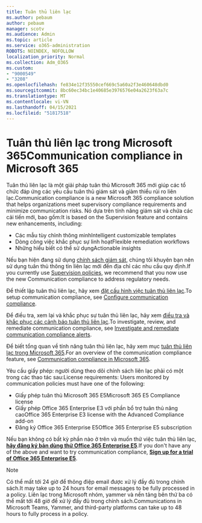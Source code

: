 ```yaml
---
title: Tuân thủ liên lạc
ms.author: pebaum
author: pebaum
manager: scotv
ms.audience: Admin
ms.topic: article
ms.service: o365-administration
ROBOTS: NOINDEX, NOFOLLOW
localization_priority: Normal
ms.collection: Adm_O365
ms.custom:
- "9000549"
- "3208"
ms.openlocfilehash: fe834e12f35550cef669c5a60a2f3e460648dbd0
ms.sourcegitcommit: 8bc60ec34bc1e40685e3976576e04a2623f63a7c
ms.translationtype: MT
ms.contentlocale: vi-VN
ms.lasthandoff: 04/15/2021
ms.locfileid: "51817518"
---
```

# <a name="communication-compliance-in-microsoft-365"></a><span data-ttu-id="72b3d-102">Tuân thủ liên lạc trong Microsoft 365</span><span class="sxs-lookup"><span data-stu-id="72b3d-102">Communication compliance in Microsoft 365</span></span>

<span data-ttu-id="72b3d-103">Tuân thủ liên lạc là một giải pháp tuân thủ Microsoft 365 mới giúp các tổ chức đáp ứng các yêu cầu tuân thủ giám sát và giảm thiểu rủi ro liên lạc.</span><span class="sxs-lookup"><span data-stu-id="72b3d-103">Communication compliance is a new Microsoft 365 compliance solution that helps organizations meet supervisory compliance requirements and minimize communication risks.</span></span> <span data-ttu-id="72b3d-104">Nó dựa trên tính năng giám sát và chứa các cải tiến mới, bao gồm:</span><span class="sxs-lookup"><span data-stu-id="72b3d-104">It is based on the Supervision feature and contains new enhancements, including:</span></span>

- <span data-ttu-id="72b3d-105">Các mẫu tùy chỉnh thông minh</span><span class="sxs-lookup"><span data-stu-id="72b3d-105">Intelligent customizable templates</span></span>
- <span data-ttu-id="72b3d-106">Dòng công việc khắc phục sự linh hoạt</span><span class="sxs-lookup"><span data-stu-id="72b3d-106">Flexible remediation workflows</span></span>
- <span data-ttu-id="72b3d-107">Những hiểu biết có thể sử dụng</span><span class="sxs-lookup"><span data-stu-id="72b3d-107">Actionable insights</span></span>

<span data-ttu-id="72b3d-108">Nếu bạn hiện đang sử dụng [chính sách giám sát](https://docs.microsoft.com/microsoft-365/compliance/supervision-policies), chúng tôi khuyên bạn nên sử dụng tuân thủ thông tin liên lạc mới đến địa chỉ các nhu cầu quy định.</span><span class="sxs-lookup"><span data-stu-id="72b3d-108">If you currently use [Supervision policies](https://docs.microsoft.com/microsoft-365/compliance/supervision-policies), we recommend that you now use the new Communication compliance to address regulatory needs.</span></span>

<span data-ttu-id="72b3d-109">Để thiết lập tuân thủ liên lạc, hãy xem [đặt cấu hình việc tuân thủ liên lạc](https://docs.microsoft.com/microsoft-365/compliance/communication-compliance-configure).</span><span class="sxs-lookup"><span data-stu-id="72b3d-109">To setup communication compliance, see [Configure communication compliance](https://docs.microsoft.com/microsoft-365/compliance/communication-compliance-configure).</span></span>

<span data-ttu-id="72b3d-110">Để điều tra, xem lại và khắc phục sự tuân thủ liên lạc, hãy xem [điều tra và khắc phục các cảnh báo tuân thủ liên lạc](https://docs.microsoft.com/microsoft-365/compliance/communication-compliance-investigate-remediate).</span><span class="sxs-lookup"><span data-stu-id="72b3d-110">To investigate, review, and remediate communication compliance, see [Investigate and remediate communication compliance alerts](https://docs.microsoft.com/microsoft-365/compliance/communication-compliance-investigate-remediate).</span></span>

<span data-ttu-id="72b3d-111">Để biết tổng quan về tính năng tuân thủ liên lạc, hãy xem mục [tuân thủ liên lạc trong Microsoft 365](https://docs.microsoft.com/microsoft-365/compliance/communication-compliance).</span><span class="sxs-lookup"><span data-stu-id="72b3d-111">For an overview of the communication compliance feature, see [Communication compliance in Microsoft 365](https://docs.microsoft.com/microsoft-365/compliance/communication-compliance).</span></span>

<span data-ttu-id="72b3d-112">Yêu cầu giấy phép: người dùng theo dõi chính sách liên lạc phải có một trong các thao tác sau:</span><span class="sxs-lookup"><span data-stu-id="72b3d-112">License requirements: Users monitored by communication policies must have one of the following:</span></span>

- <span data-ttu-id="72b3d-113">Giấy phép tuân thủ Microsoft 365 E5</span><span class="sxs-lookup"><span data-stu-id="72b3d-113">Microsoft 365 E5 Compliance license</span></span>
- <span data-ttu-id="72b3d-114">Giấy phép Office 365 Enterprise E3 với phần bổ trợ tuân thủ nâng cao</span><span class="sxs-lookup"><span data-stu-id="72b3d-114">Office 365 Enterprise E3 license with the Advanced Compliance add-on</span></span>
- <span data-ttu-id="72b3d-115">Đăng ký Office 365 Enterprise E5</span><span class="sxs-lookup"><span data-stu-id="72b3d-115">Office 365 Enterprise E5 subscription</span></span>

<span data-ttu-id="72b3d-116">Nếu bạn không có bất kỳ phần nào ở trên và muốn thử việc tuân thủ liên lạc, **[hãy đăng ký bản dùng thử Office 365 Enterprise E5](https://go.microsoft.com/fwlink/p/?LinkID=698279)**.</span><span class="sxs-lookup"><span data-stu-id="72b3d-116">If you don't have any of the above and want to try communication compliance, **[Sign up for a trial of Office 365 Enterprise E5](https://go.microsoft.com/fwlink/p/?LinkID=698279)**.</span></span>

> [!NOTE]
> <span data-ttu-id="72b3d-117">Có thể mất tới 24 giờ để thông điệp email được xử lý đầy đủ trong chính sách.</span><span class="sxs-lookup"><span data-stu-id="72b3d-117">It may take up to 24 hours for email messages to be fully processed in a policy.</span></span> <span data-ttu-id="72b3d-118">Liên lạc trong Microsoft nhóm, yammer và nền tảng bên thứ ba có thể mất tới 48 giờ để xử lý đầy đủ trong chính sách.</span><span class="sxs-lookup"><span data-stu-id="72b3d-118">Communications in Microsoft Teams, Yammer, and third-party platforms can take up to 48 hours to fully process in a policy.</span></span>
